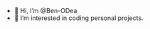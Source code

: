 - 👋 Hi, I’m @Ben-ODea
- 👀 I’m interested in coding personal projects.

<!---
Ben-ODea/Ben-ODea is a ✨ special ✨ repository because its `README.md` (this file) appears on your GitHub profile.
You can click the Preview link to take a look at your changes.
--->
